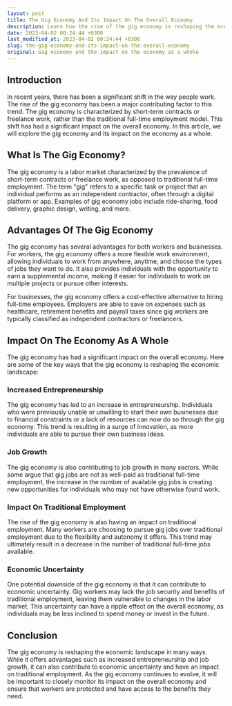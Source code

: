 ```yaml
---
layout: post
title: The Gig Economy And Its Impact On The Overall Economy
description: Learn how the rise of the gig economy is reshaping the economic landscape and what it means for both workers and businesses.
date: 2023-04-02 00:24:44 +0300
last_modified_at: 2023-04-02 00:24:44 +0300
slug: the-gig-economy-and-its-impact-on-the-overall-economy
original: Gig economy and the impact on the economy as a whole
---
```

## Introduction

In recent years, there has been a significant shift in the way people work. The rise of the gig economy has been a major contributing factor to this trend. The gig economy is characterized by short-term contracts or freelance work, rather than the traditional full-time employment model. This shift has had a significant impact on the overall economy. In this article, we will explore the gig economy and its impact on the economy as a whole.

## What Is The Gig Economy?

The gig economy is a labor market characterized by the prevalence of short-term contracts or freelance work, as opposed to traditional full-time employment. The term "gig" refers to a specific task or project that an individual performs as an independent contractor, often through a digital platform or app. Examples of gig economy jobs include ride-sharing, food delivery, graphic design, writing, and more.

## Advantages Of The Gig Economy

The gig economy has several advantages for both workers and businesses. For workers, the gig economy offers a more flexible work environment, allowing individuals to work from anywhere, anytime, and choose the types of jobs they want to do. It also provides individuals with the opportunity to earn a supplemental income, making it easier for individuals to work on multiple projects or pursue other interests.

For businesses, the gig economy offers a cost-effective alternative to hiring full-time employees. Employers are able to save on expenses such as healthcare, retirement benefits and payroll taxes since gig workers are typically classified as independent contractors or freelancers.

## Impact On The Economy As A Whole

The gig economy has had a significant impact on the overall economy. Here are some of the key ways that the gig economy is reshaping the economic landscape:

### Increased Entrepreneurship

The gig economy has led to an increase in entrepreneurship. Individuals who were previously unable or unwilling to start their own businesses due to financial constraints or a lack of resources can now do so through the gig economy. This trend is resulting in a surge of innovation, as more individuals are able to pursue their own business ideas.

### Job Growth

The gig economy is also contributing to job growth in many sectors. While some argue that gig jobs are not as well-paid as traditional full-time employment, the increase in the number of available gig jobs is creating new opportunities for individuals who may not have otherwise found work.

### Impact On Traditional Employment

The rise of the gig economy is also having an impact on traditional employment. Many workers are choosing to pursue gig jobs over traditional employment due to the flexibility and autonomy it offers. This trend may ultimately result in a decrease in the number of traditional full-time jobs available.

### Economic Uncertainty

One potential downside of the gig economy is that it can contribute to economic uncertainty. Gig workers may lack the job security and benefits of traditional employment, leaving them vulnerable to changes in the labor market. This uncertainty can have a ripple effect on the overall economy, as individuals may be less inclined to spend money or invest in the future.

## Conclusion

The gig economy is reshaping the economic landscape in many ways. While it offers advantages such as increased entrepreneurship and job growth, it can also contribute to economic uncertainty and have an impact on traditional employment. As the gig economy continues to evolve, it will be important to closely monitor its impact on the overall economy and ensure that workers are protected and have access to the benefits they need.